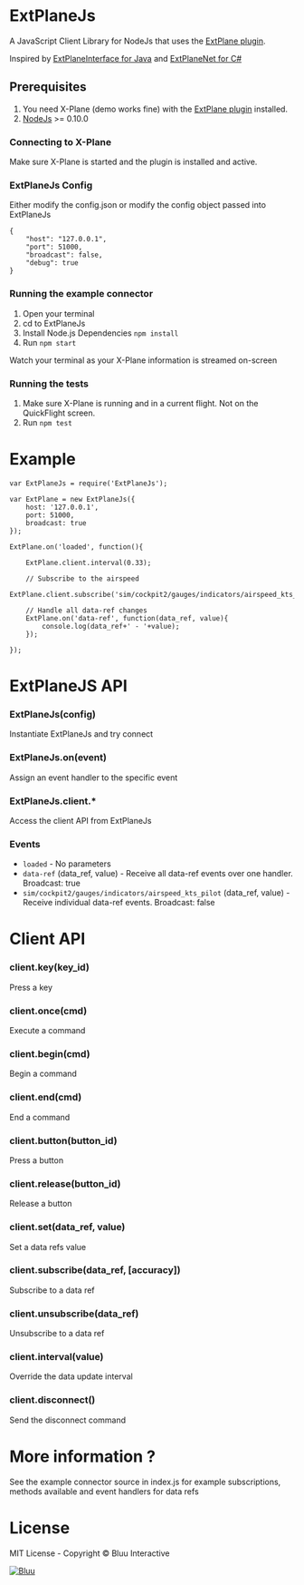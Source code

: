 # ExtPlaneJs #

A JavaScript Client Library for NodeJs that uses the [ExtPlane plugin](https://github.com/vranki/ExtPlane).

Inspired by [ExtPlaneInterface for Java](https://github.com/pau662/ExtPlaneInterface) and [ExtPlaneNet for C#](https://github.com/swemaniac/ExtPlaneNet)

## Prerequisites
1. You need X-Plane (demo works fine) with the [ExtPlane plugin](https://github.com/vranki/ExtPlane) installed.
2. [NodeJs](https://nodejs.org) >= 0.10.0

### Connecting to X-Plane

Make sure X-Plane is started and the plugin is installed and active.

### ExtPlaneJs Config
Either modify the config.json or modify the config object passed into ExtPlaneJs

```
{
    "host": "127.0.0.1",
    "port": 51000,
    "broadcast": false,
    "debug": true
}

```

### Running the example connector

1. Open your terminal
2. cd to ExtPlaneJs
3. Install Node.js Dependencies `npm install`
4. Run `npm start`

Watch your terminal as your X-Plane information is streamed on-screen

### Running the tests

1. Make sure X-Plane is running and in a current flight. Not on the QuickFlight screen.
2. Run `npm test`


# Example

```
var ExtPlaneJs = require('ExtPlaneJs');

var ExtPlane = new ExtPlaneJs({
    host: '127.0.0.1',
    port: 51000,
    broadcast: true
});

ExtPlane.on('loaded', function(){

	ExtPlane.client.interval(0.33);

	// Subscribe to the airspeed
	ExtPlane.client.subscribe('sim/cockpit2/gauges/indicators/airspeed_kts_pilot');

	// Handle all data-ref changes
	ExtPlane.on('data-ref', function(data_ref, value){
		console.log(data_ref+' - '+value);
	});

});

```

# ExtPlaneJS API

### ExtPlaneJs(config)
Instantiate ExtPlaneJs and try connect

### ExtPlaneJs.on(event)
Assign an event handler to the specific event

### ExtPlaneJs.client.*
Access the client API from ExtPlaneJs

### Events

- `loaded` - No parameters
- `data-ref` (data_ref, value) - Receive all data-ref events over one handler. Broadcast: true
- `sim/cockpit2/gauges/indicators/airspeed_kts_pilot` (data_ref, value) - Receive individual data-ref events. Broadcast: false



# Client API

### client.key(key_id)
Press a key

### client.once(cmd)
Execute a command

### client.begin(cmd)
Begin a command

### client.end(cmd)
End a command

### client.button(button_id)
Press a button

### client.release(button_id)
Release a button

### client.set(data_ref, value)
Set a data refs value

### client.subscribe(data_ref, [accuracy])
Subscribe to a data ref

### client.unsubscribe(data_ref)
Unsubscribe to a data ref

### client.interval(value)
Override the data update interval

### client.disconnect()
Send the disconnect command


# More information ?

See the example connector source in index.js for example subscriptions, methods available and event handlers for data refs


#  License
MIT License - Copyright © Bluu Interactive

[![Bluu](http://www.bluu.co.nz/async_js/img/wings.png)](http://www.bluu.co.nz)
